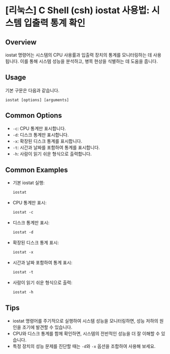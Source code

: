 # [리눅스] C Shell (csh) iostat 사용법: 시스템 입출력 통계 확인

## Overview
iostat 명령어는 시스템의 CPU 사용률과 입출력 장치의 통계를 모니터링하는 데 사용됩니다. 이를 통해 시스템 성능을 분석하고, 병목 현상을 식별하는 데 도움을 줍니다.

## Usage
기본 구문은 다음과 같습니다.
```
iostat [options] [arguments]
```

## Common Options
- `-c`: CPU 통계만 표시합니다.
- `-d`: 디스크 통계만 표시합니다.
- `-x`: 확장된 디스크 통계를 표시합니다.
- `-t`: 시간과 날짜를 포함하여 통계를 표시합니다.
- `-h`: 사람이 읽기 쉬운 형식으로 출력합니다.

## Common Examples
- 기본 iostat 실행:
  ```csh
  iostat
  ```

- CPU 통계만 표시:
  ```csh
  iostat -c
  ```

- 디스크 통계만 표시:
  ```csh
  iostat -d
  ```

- 확장된 디스크 통계 표시:
  ```csh
  iostat -x
  ```

- 시간과 날짜 포함하여 통계 표시:
  ```csh
  iostat -t
  ```

- 사람이 읽기 쉬운 형식으로 출력:
  ```csh
  iostat -h
  ```

## Tips
- iostat 명령어를 주기적으로 실행하여 시스템 성능을 모니터링하면, 성능 저하의 원인을 조기에 발견할 수 있습니다.
- CPU와 디스크 통계를 함께 확인하면, 시스템의 전반적인 성능을 더 잘 이해할 수 있습니다.
- 특정 장치의 성능 문제를 진단할 때는 `-d`와 `-x` 옵션을 조합하여 사용해 보세요.